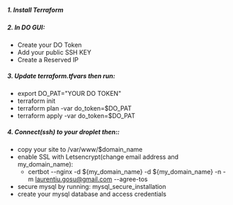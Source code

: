 ##### 1. Install Terraform
##### 2. In DO GUI:
 - Create your DO Token
 - Add your public SSH KEY 
 - Create a Reserved IP

##### 3. Update terraform.tfvars then run:
 - export DO_PAT="YOUR DO TOKEN"
 - terraform init
 - terraform plan -var do_token=$DO_PAT
 - terraform apply -var do_token=$DO_PAT

##### 4. Connect(ssh) to your droplet then::
- copy your site to /var/www/$domain_name
- enable SSL with Letsencrypt(change email address and my_domain_name):
   + certbot --nginx -d ${my_domain_name} -d ${my_domain_name} -n -m laurentiu.gosu@gmail.com --agree-tos
- secure mysql by running: mysql_secure_installation
- create your mysql database and access credentials

